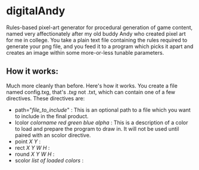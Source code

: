 digitalAndy
===========

Rules-based pixel-art generator for procedural generation of game content, named
very affectionately after my old buddy Andy who created pixel art for me in
college. You take a plain text file containing the rules required to generate
your png file, and you feed it to a program which picks it apart and creates an
image within some more-or-less tunable parameters.

How it works:
-------------
Much more cleanly than before. Here's how it works. You create a file named
config.txg, that's *.txg* not .txt, which can contain one of a few directives.
These directives are:

  * path="*file_to_include*" : This is an optional path to a file which you want
  to include in the final product.
  * lcolor *colorname* *red green blue alpha* : This is a description of a color
  to load and prepare the program to draw in. It will not be used until paired
  with an scolor directive.
  * point *X* *Y* : 
  * rect *X* *Y* *W* *H* : 
  * round *X* *Y* *W* *H* : 
  * scolor *list of loaded colors* :
